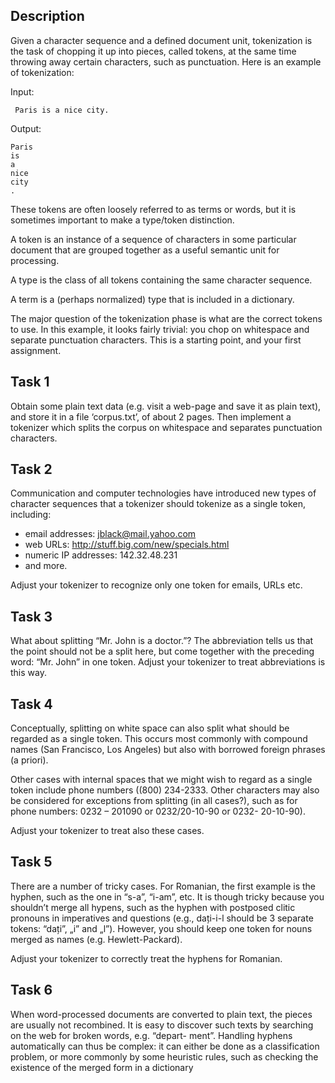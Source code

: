 ## Description

Given a character sequence and a defined document unit, tokenization is the task of chopping
it up into pieces, called tokens, at the same time throwing away certain characters, such as
punctuation. Here is an example of tokenization:

Input:
```
 Paris is a nice city.
```

Output:
```
Paris
is
a
nice
city
.
```

These tokens are often loosely referred to as terms or words, but it is sometimes important to
make a type/token distinction.

A token is an instance of a sequence of characters in some particular document that are
grouped together as a useful semantic unit for processing.

A type is the class of all tokens containing the same character sequence.

A term is a (perhaps normalized) type that is included in a dictionary.

The major question of the tokenization phase is what are the correct tokens to use. In this
example, it looks fairly trivial: you chop on whitespace and separate punctuation characters.
This is a starting point, and your first assignment.

## Task 1

Obtain some plain text data (e.g. visit a web-page and save it as plain text), and store it in a
file ‘corpus.txt’, of about 2 pages. Then implement a tokenizer which splits the corpus on
whitespace and separates punctuation characters.

## Task 2

Communication and computer technologies have introduced new types of character sequences
that a tokenizer should tokenize as a single token, including:
- email addresses: jblack@mail.yahoo.com
- web URLs: http://stuff.big.com/new/specials.html
- numeric IP addresses: 142.32.48.231
- and more.

Adjust your tokenizer to recognize only one token for emails, URLs etc.

## Task 3

What about splitting “Mr. John is a doctor.”? The abbreviation tells us that the point should
not be a split here, but come together with the preceding word: “Mr. John” in one token.
Adjust your tokenizer to treat abbreviations is this way.

## Task 4

Conceptually, splitting on white space can also split what should be regarded as a single
token. This occurs most commonly with compound names (San Francisco, Los Angeles) but
also with borrowed foreign phrases (a priori).

Other cases with internal spaces that we might wish to regard as a single token include phone
numbers ((800) 234-2333. Other characters may also be considered for exceptions from
splitting (in all cases?), such as for phone numbers: 0232 – 201090 or 0232/20-10-90 or 0232-
20-10-90).

Adjust your tokenizer to treat also these cases.

## Task 5

There are a number of tricky cases. For Romanian, the first example is the hyphen, such as the
one in “s-a”, “i-am”, etc. It is though tricky because you shouldn’t merge all hypens, such as
the hyphen with postposed clitic pronouns in imperatives and questions (e.g., dați-i-l should
be 3 separate tokens: “dați”, „i” and „l”). However, you should keep one token for nouns
merged as names (e.g. Hewlett-Packard).

Adjust your tokenizer to correctly treat the hyphens for Romanian.

## Task 6

When word-processed documents are converted to plain text, the pieces are usually not
recombined. It is easy to discover such texts by searching on the web for broken words, e.g.
“depart- ment”. Handling hyphens automatically can thus be complex: it can either be done as
a classification problem, or more commonly by some heuristic rules, such as checking the
existence of the merged form in a dictionary